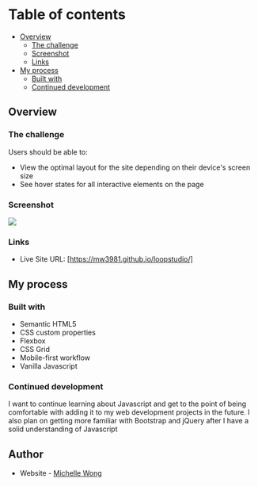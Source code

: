 # Table of contents

- [Overview](#overview)
  - [The challenge](#the-challenge)
  - [Screenshot](#screenshot)
  - [Links](#links)
- [My process](#my-process)
  - [Built with](#built-with)
  - [Continued development](#continued-development)

## Overview

### The challenge

Users should be able to:

- View the optimal layout for the site depending on their device's screen size
- See hover states for all interactive elements on the page

### Screenshot

![](loopstudio.png)

### Links

- Live Site URL: [https://mw3981.github.io/loopstudio/]

## My process

### Built with

- Semantic HTML5
- CSS custom properties
- Flexbox
- CSS Grid
- Mobile-first workflow
- Vanilla Javascript

### Continued development

I want to continue learning about Javascript and get to the point of being comfortable with adding it to my web development projects in the future. I also plan on getting more familiar with Bootstrap and jQuery after I have a solid understanding of Javascript

## Author

- Website - [Michelle Wong](https://michellewong.me/)
